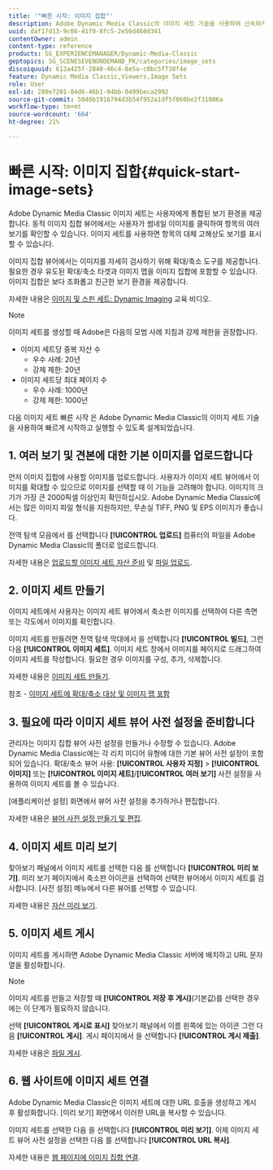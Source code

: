 ```yaml
---
title: '"빠른 시작: 이미지 집합"'
description: Adobe Dynamic Media Classic의 이미지 세트 기술을 사용하여 신속하게 시작하고 실행할 수 있는 이미지 세트 소개 및 빠른 시작 .
uuid: daf17d13-9c06-41f0-8fc5-2e56d460d341
contentOwner: admin
content-type: reference
products: SG_EXPERIENCEMANAGER/Dynamic-Media-Classic
geptopics: SG_SCENESEVENONDEMAND_PK/categories/image_sets
discoiquuid: 612a425f-2840-46c4-8e5a-c0bc5f738f4e
feature: Dynamic Media Classic,Viewers,Image Sets
role: User
exl-id: 280e7201-84d6-46b1-94bb-0499beca2992
source-git-commit: 5040b1916794d3b54f952a1df5f060be2f31006a
workflow-type: tm+mt
source-wordcount: '664'
ht-degree: 21%

---
```


# 빠른 시작: 이미지 집합{#quick-start-image-sets}

Adobe Dynamic Media Classic 이미지 세트는 사용자에게 통합된 보기 환경을 제공합니다. 동적 이미지 집합 뷰어에서는 사용자가 썸네일 이미지를 클릭하여 항목의 여러 보기를 확인할 수 있습니다. 이미지 세트를 사용하면 항목의 대체 고해상도 보기를 표시할 수 있습니다.

이미지 집합 뷰어에서는 이미지를 자세히 검사하기 위해 확대/축소 도구를 제공합니다. 필요한 경우 유도된 확대/축소 타겟과 이미지 맵을 이미지 집합에 포함할 수 있습니다. 이미지 집합은 보다 조화롭고 친근한 보기 환경을 제공합니다.

자세한 내용은 [이미지 및 스핀 세트: Dynamic Imaging](https://s7d5.scene7.com/s7viewers/html5/VideoViewer.html?videoserverurl=https://s7d5.scene7.com/is/content/&amp;emailurl=https://s7d5.scene7.com/s7/emailFriend&amp;serverUrl=https://s7d5.scene7.com/is/image/&amp;config=Scene7SharedAssets/Universal_HTML5_Video&amp;contenturl=https://s7d5.scene7.com/skins/&amp;asset=S7tutorials/556_Image%20&amp;%20Spin%20Sets_converted%20renamed_Dynamic%20Imaging-AVS) 교육 비디오.

>[!NOTE]
>
>이미지 세트를 생성할 때 Adobe은 다음의 모범 사례 지침과 강제 제한을 권장합니다.
>
>* 이미지 세트당 중복 자산 수
   >   * 우수 사례: 20년
   >   * 강제 제한: 20년
>* 이미지 세트당 최대 페이지 수
   >   * 우수 사례: 1000년
   >   * 강제 제한: 1000년


다음 이미지 세트 빠른 시작 은 Adobe Dynamic Media Classic의 이미지 세트 기술을 사용하여 빠르게 시작하고 실행할 수 있도록 설계되었습니다.

## 1. 여러 보기 및 견본에 대한 기본 이미지를 업로드합니다

먼저 이미지 집합에 사용할 이미지를 업로드합니다. 사용자가 이미지 세트 뷰어에서 이미지를 확대할 수 있으므로 이미지를 선택할 때 이 기능을 고려해야 합니다. 이미지의 크기가 가장 큰 2000픽셀 이상인지 확인하십시오. Adobe Dynamic Media Classic에서는 많은 이미지 파일 형식을 지원하지만, 무손실 TIFF, PNG 및 EPS 이미지가 좋습니다.

전역 탐색 모음에서 를 선택합니다 **[!UICONTROL 업로드]** 컴퓨터의 파일을 Adobe Dynamic Media Classic의 폴더로 업로드합니다.

자세한 내용은 [업로드할 이미지 세트 자산 준비](preparing-image-set-assets-upload.md#preparing-image-set-assets-for-upload) 및 [파일 업로드](uploading-files.md#uploading-your-files).

## 2. 이미지 세트 만들기

이미지 세트에서 사용자는 이미지 세트 뷰어에서 축소판 이미지를 선택하여 다른 측면 또는 각도에서 이미지를 확인합니다.

이미지 세트를 만들려면 전역 탐색 막대에서 을 선택합니다 **[!UICONTROL 빌드]**, 그런 다음 **[!UICONTROL 이미지 세트]**. 이미지 세트 창에서 이미지를 페이지로 드래그하여 이미지 세트를 작성합니다. 필요한 경우 이미지를 구성, 추가, 삭제합니다.

자세한 내용은 [이미지 세트 만들기](creating-image-set.md#creating-an-image-set).

참조 - [이미지 세트에 확대/축소 대상 및 이미지 맵 포함](/help/including-zoom-targets-image-maps-image-sets.md)

## 3. 필요에 따라 이미지 세트 뷰어 사전 설정을 준비합니다

관리자는 이미지 집합 뷰어 사전 설정을 만들거나 수정할 수 있습니다. Adobe Dynamic Media Classic에는 각 리치 미디어 유형에 대한 기본 뷰어 사전 설정이 포함되어 있습니다. 확대/축소 뷰어 사용: **[!UICONTROL 사용자 지정]** > **[!UICONTROL 이미지]** 또는 **[!UICONTROL 이미지 세트]**/**[!UICONTROL 여러 보기]** 사전 설정을 사용하여 이미지 세트를 볼 수 있습니다.

[애플리케이션 설정] 화면에서 뷰어 사전 설정을 추가하거나 편집합니다.

자세한 내용은 [뷰어 사전 설정 만들기 및 편집](application-setup.md#adding-and-editing-viewer-presets).

## 4. 이미지 세트 미리 보기

찾아보기 패널에서 이미지 세트를 선택한 다음 를 선택합니다 **[!UICONTROL 미리 보기]**. 미리 보기 페이지에서 축소판 아이콘을 선택하여 선택한 뷰어에서 이미지 세트를 검사합니다. [사전 설정] 메뉴에서 다른 뷰어를 선택할 수 있습니다.

자세한 내용은 [자산 미리 보기](previewing-asset.md#previewing-an-asset).

## 5. 이미지 세트 게시

이미지 세트를 게시하면 Adobe Dynamic Media Classic 서버에 배치하고 URL 문자열을 활성화합니다.

>[!NOTE]
>
>이미지 세트를 만들고 저장할 때 **[!UICONTROL 저장 후 게시]**(기본값)를 선택한 경우에는 이 단계가 필요하지 않습니다.

선택 **[!UICONTROL 게시로 표시]** 찾아보기 패널에서 이름 왼쪽에 있는 아이콘 그런 다음 **[!UICONTROL 게시]**. 게시 페이지에서 을 선택합니다 **[!UICONTROL 게시 제출]**.

자세한 내용은 [파일 게시](publishing-files.md#publishing-files).

## 6. 웹 사이트에 이미지 세트 연결

Adobe Dynamic Media Classic은 이미지 세트에 대한 URL 호출을 생성하고 게시 후 활성화합니다. [미리 보기] 화면에서 이러한 URL을 복사할 수 있습니다.

이미지 세트를 선택한 다음 을 선택합니다 **[!UICONTROL 미리 보기]**. 이제 이미지 세트 뷰어 사전 설정을 선택한 다음 를 선택합니다 **[!UICONTROL URL 복사]**.

자세한 내용은 [웹 페이지에 이미지 집합 연결](linking-image-set-web-page.md#linking-an-image-set-to-a-web-page).
